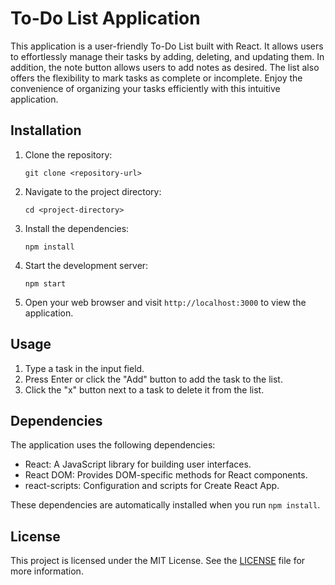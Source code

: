 # To-Do List Application

This application is a user-friendly To-Do List built with React. It allows users to effortlessly manage their tasks by adding, deleting, and updating them. In addition, the note button allows users to add notes as desired. The list also offers the flexibility to mark tasks as complete or incomplete. Enjoy the convenience of organizing your tasks efficiently with this intuitive application.

## Installation

1. Clone the repository:
   ```
   git clone <repository-url>
   ```

2. Navigate to the project directory:
   ```
   cd <project-directory>
   ```

3. Install the dependencies:
   ```
   npm install
   ```

4. Start the development server:
   ```
   npm start
   ```

5. Open your web browser and visit `http://localhost:3000` to view the application.

## Usage

1. Type a task in the input field.
2. Press Enter or click the "Add" button to add the task to the list.
3. Click the "x" button next to a task to delete it from the list.

## Dependencies

The application uses the following dependencies:

- React: A JavaScript library for building user interfaces.
- React DOM: Provides DOM-specific methods for React components.
- react-scripts: Configuration and scripts for Create React App.

These dependencies are automatically installed when you run `npm install`.

## License

This project is licensed under the MIT License. See the [LICENSE](LICENSE) file for more information.

